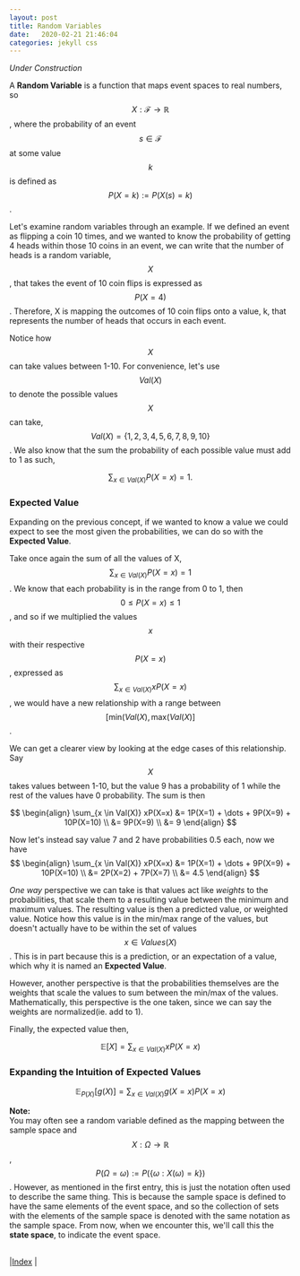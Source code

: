 ```yaml
---
layout: post
title: Random Variables
date:   2020-02-21 21:46:04
categories: jekyll css
---
```


*Under Construction*


A **Random Variable** is a function that maps event spaces to real numbers, so $$X: \mathcal{F} \rightarrow \mathbb{R}$$, where the probability of an event $$s \in \mathcal{F}$$ at some value $$k$$ is defined as $$P(X=k) := P(X(s)=k)$$. 

Let's examine random variables through an example. If we defined an event as flipping a coin 10 times, and we wanted to know the probability of getting 4 heads within those 10 coins in an event, we can write that the number of heads is a random variable, $$X$$, that takes the event of 10 coin flips is expressed as $$P(X=4)$$. Therefore, X is mapping the outcomes of 10 coin flips onto a value, k, that represents the number of heads that occurs in each event.

Notice how $$X$$ can take values between 1-10. For convenience, let's use $$Val(X)$$ to denote the possible values $$X$$ can take, $$Val(X) = \{ 1,2,3,4,5,6,7,8,9,10 \}$$. We also know that the sum the probability of each possible value must add to 1 as such,

$$
\begin{equation}
    \sum_{x \in Val(X)} P(X=x) = 1.
\end{equation}
$$

### Expected Value

Expanding on the previous concept, if we wanted to know a value we could expect to see the most given the probabilities, we can do so with the **Expected Value**.

Take once again the sum of all the values of X, $$\sum_{x \in Val(X)} P(X=x) = 1$$. We know that each probability is in the range from 0 to 1, then $$0 \leq P(X=x) \leq 1$$, and so if we multiplied the values $$x$$ with their respective $$P(X=x)$$, expressed as $$\sum_{x \in Val(X)} xP(X=x)$$, we would have a new relationship with a range between $$[\text{min}(Val(X), \text{max}(Val(X)]$$. 

We can get a clearer view by looking at the edge cases of this relationship. Say $$X$$ takes values between 1-10, but the value 9 has a probability of 1 while the rest of the values have 0 probability. The sum is then 

$$
\begin{align} 
    \sum_{x \in Val(X)} xP(X=x)
        &= 1P(X=1) + \dots + 9P(X=9) + 10P(X=10) \\
        &= 9P(X=9) \\
        &= 9
\end{align} 
$$

Now let's instead say value 7 and 2 have probabilities 0.5 each, now we have 
$$
\begin{align} 
    \sum_{x \in Val(X)} xP(X=x)
        &= 1P(X=1) + \dots + 9P(X=9) + 10P(X=10) \\
        &= 2P(X=2) + 7P(X=7) \\
        &= 4.5
\end{align} 
$$

*One way* perspective we can take is that values act like *weights* to the probabilities, that scale them to a resulting value between the minimum and maximum values. The resulting value is then a predicted value, or weighted value. Notice how this value is in the min/max range of the values, but doesn't actually have to be within the set of values $$x \in Values(X)$$. This is in part because this is a prediction, or an expectation of a value, which why it is named an **Expected Value**. 

However, another perspective is that the probabilities themselves are the weights that scale the values to sum between the min/max of the values. Mathematically, this perspective is the one taken, since we can say the weights are normalized(ie. add to 1).

Finally, the expected value then,

$$
\begin{equation}
    \mathbb{E}[X] = \sum_{x \in Val(X)} xP(X=x)
\end{equation}
$$

### Expanding the Intuition of Expected Values

$$
\begin{equation}
    \mathbb{E}_{P(X)}[g(X)] = \sum_{x \in Val(X)} g(X=x)P(X=x)
\end{equation}
$$

**Note:** <br>
You may often see a random variable defined as the mapping between the sample space and $$X: \Omega \rightarrow \mathbb{R}$$, $$P(\Omega=\omega) := P(\{ \omega: X(\omega)=k \})$$. However, as mentioned in the first entry, this is just the notation often used to describe the same thing. This is because the sample space is defined to have the same elements of the event space, and so the collection of sets with the elements of the sample space is denoted with the same notation as the sample space. From now, when we encounter this, we'll call this the **state space**, to indicate the event space.
<br><br>


|[Index](../../../) |
